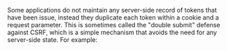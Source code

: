 Some applications do not maintain any server-side record of tokens that have been issue, instead they duplicate each token within a cookie and a request parameter. This is sometimes called the "double submit" defense against CSRF, which is a simple mechanism that avoids the need for any server-side state. For example:
